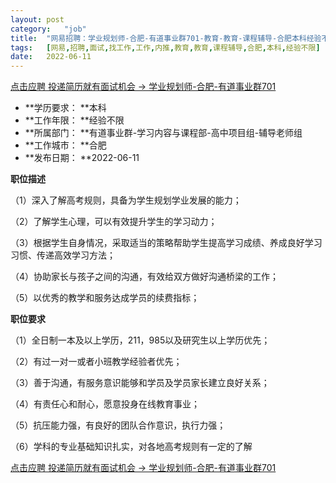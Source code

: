 ```yaml
---
layout:	post
category:	"job"
title:	"网易招聘：学业规划师-合肥-有道事业群701-教育-教育-课程辅导-合肥本科经验不限"
tags:	[网易,招聘,面试,找工作,工作,内推,教育,教育,课程辅导,合肥,本科,经验不限]
date:	2022-06-11
---
```


[点击应聘 投递简历就有面试机会 ->  学业规划师-合肥-有道事业群701](http://mobile.bole.netease.com/bole/boleDetail?id=40555&employeeId=346f03c3cda5f04c&key=all)



- **学历要求： **本科
- **工作年限： **经验不限
- **所属部门： **有道事业群-学习内容与课程部-高中项目组-辅导老师组
- **工作城市： **合肥
- **发布日期： **2022-06-11



**职位描述**

（1）深入了解高考规则，具备为学生规划学业发展的能力；

（2）了解学生心理，可以有效提升学生的学习动力；

（3）根据学生自身情况，采取适当的策略帮助学生提高学习成绩、养成良好学习习惯、传递高效学习方法；

（4）协助家长与孩子之间的沟通，有效给双方做好沟通桥梁的工作；

（5）以优秀的教学和服务达成学员的续费指标；



**职位要求**

（1）全日制一本及以上学历，211，985以及研究生以上学历优先；

（2）有过一对一或者小班教学经验者优先；

（3）善于沟通，有服务意识能够和学员及学员家长建立良好关系；

（4）有责任心和耐心，愿意投身在线教育事业；

（5）抗压能力强，有良好的团队合作意识，执行力强；

（6）学科的专业基础知识扎实，对各地高考规则有一定的了解



[点击应聘 投递简历就有面试机会 ->  学业规划师-合肥-有道事业群701](http://mobile.bole.netease.com/bole/boleDetail?id=40555&employeeId=346f03c3cda5f04c&key=all)